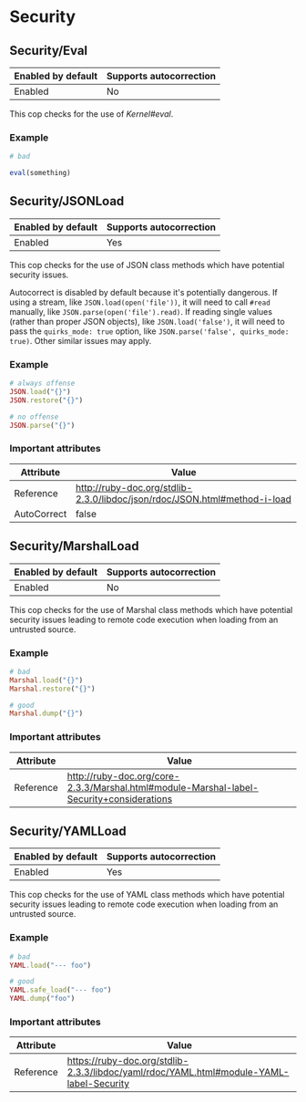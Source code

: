 # Security

## Security/Eval

Enabled by default | Supports autocorrection
--- | ---
Enabled | No

This cop checks for the use of *Kernel#eval*.

### Example

```ruby
# bad

eval(something)
```

## Security/JSONLoad

Enabled by default | Supports autocorrection
--- | ---
Enabled | Yes

This cop checks for the use of JSON class methods which have potential
security issues.

Autocorrect is disabled by default because it's potentially dangerous.
If using a stream, like `JSON.load(open('file'))`, it will need to call
`#read` manually, like `JSON.parse(open('file').read)`.
If reading single values (rather than proper JSON objects), like
`JSON.load('false')`, it will need to pass the `quirks_mode: true`
option, like `JSON.parse('false', quirks_mode: true)`.
Other similar issues may apply.

### Example

```ruby
# always offense
JSON.load("{}")
JSON.restore("{}")

# no offense
JSON.parse("{}")
```

### Important attributes

Attribute | Value
--- | ---
Reference | http://ruby-doc.org/stdlib-2.3.0/libdoc/json/rdoc/JSON.html#method-i-load
AutoCorrect | false


## Security/MarshalLoad

Enabled by default | Supports autocorrection
--- | ---
Enabled | No

This cop checks for the use of Marshal class methods which have
potential security issues leading to remote code execution when
loading from an untrusted source.

### Example

```ruby
# bad
Marshal.load("{}")
Marshal.restore("{}")

# good
Marshal.dump("{}")
```

### Important attributes

Attribute | Value
--- | ---
Reference | http://ruby-doc.org/core-2.3.3/Marshal.html#module-Marshal-label-Security+considerations


## Security/YAMLLoad

Enabled by default | Supports autocorrection
--- | ---
Enabled | Yes

This cop checks for the use of YAML class methods which have
potential security issues leading to remote code execution when
loading from an untrusted source.

### Example

```ruby
# bad
YAML.load("--- foo")

# good
YAML.safe_load("--- foo")
YAML.dump("foo")
```

### Important attributes

Attribute | Value
--- | ---
Reference | https://ruby-doc.org/stdlib-2.3.3/libdoc/yaml/rdoc/YAML.html#module-YAML-label-Security

